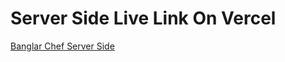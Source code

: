 # Server Side Live Link On Vercel

[Banglar Chef Server Side](https://banglar-chefs-server-side.vercel.app/)
